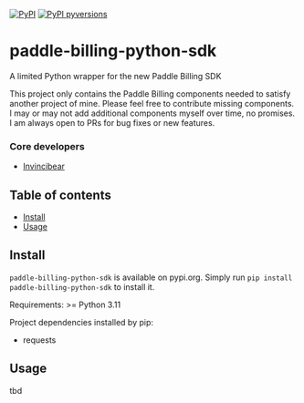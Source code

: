 [![PyPI](https://img.shields.io/pypi/v/paddle-billing-python-sdk.svg)](https://pypi.python.org/pypi/paddle-billing-python-sdk)
[![PyPI pyversions](https://img.shields.io/pypi/pyversions/paddle-billing-python-sdk.svg)](https://pypi.python.org/pypi/paddle-billing-python-sdk/)


# paddle-billing-python-sdk
A limited Python wrapper for the new Paddle Billing SDK

This project only contains the Paddle Billing components needed to satisfy another project of mine. Please feel free to contribute missing components. I may or may not add additional components myself over time, no promises. I am always open to PRs for bug fixes or new features.


### Core developers
- [Invincibear](https://github.com/Invincibear)



## Table of contents
- [Install](#Install)
- [Usage](#Usage)



## Install
`paddle-billing-python-sdk` is available on pypi.org. Simply run `pip install paddle-billing-python-sdk` to install it.

Requirements: >= Python 3.11

Project dependencies installed by pip:
- requests



## Usage
tbd



